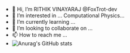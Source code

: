 - 👋 Hi, I’m RITHIK VINAYARAJ @FoxTrot-dev
- 👀 I’m interested in ... Computational Physics... 
- 🌱 I’m currently learning ... 
- 💞️ I’m looking to collaborate on ...
- 📫 How to reach me ... 
- ![Anurag's GitHub stats](https://github-readme-stats.vercel.app/api?username=FoxTrot-dev&show_icons=true)

<!---
FoxTrot-dev/FoxTrot-dev is a ✨ special ✨ repository because its `README.md` (this file) appears on your GitHub profile.
You can click the Preview link to take a look at your changes.
--->
